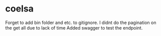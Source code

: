 # coelsa
Forget to add bin folder and etc. to gitignore.
I didnt do the pagination on the get all due to lack of time
Added swagger to test the endpoint.
